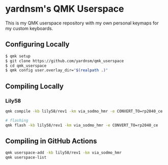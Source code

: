 # yardnsm's QMK Userspace

This is my QMK userspace repository with my own personal keymaps for my custom keyboards.

## Configuring Locally

```bash
$ qmk setup
$ git clone https://github.com/yardnsm/qmk_userspace
$ cd qmk_userspace
$ qmk config user.overlay_dir="$(realpath .)"
```

## Compiling Locally

### Lily58

```bash
qmk compile -kb lily58/rev1 -km via_sodmo_hmr -e CONVERT_TO=rp2040_ce

# flashing
qmk flash -kb lily58/rev1 -km via_sodmo_hmr -e CONVERT_TO=rp2040_ce
```

## Compiling in GitHub Actions

```bash
qmk userspace-add -kb lily58/rev1 -km via_sodmo_hmr
qmk userspace-list
```
